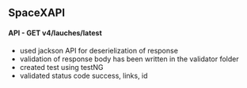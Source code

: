 ## SpaceXAPI
#### API - GET v4/lauches/latest

- used jackson API for deserielization of response
- validation of response body has been written in the validator folder
- created test using testNG
- validated status code success, links, id
